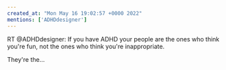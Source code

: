 ```yaml
---
created_at: "Mon May 16 19:02:57 +0000 2022"
mentions: ['ADHDdesigner']
---
```


RT @ADHDdesigner: If you have ADHD your people are the ones who think you're fun, not the ones who think you're inappropriate.

They're the…